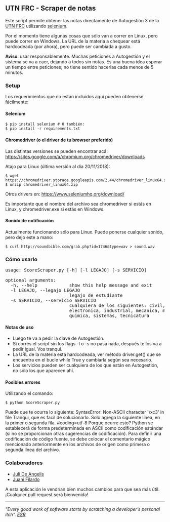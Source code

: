 ## UTN FRC - Scraper de notas

Este script permite obtener las notas directamente de Autogestión 3 de la [UTN FRC] utilizando [selenium].

Por el momento tiene algunas cosas que sólo van a correr en Linux, pero puede correr en Windows. La URL de la materia a chequear está hardcodeada (por ahora), pero puede ser cambiada a gusto.

**Aviso**: usar responsablemente. Muchas peticiones a Autogestión y el sistema se va a caer, dejando a todos sin notas. Es una buena idea esperar un tiempo entre peticiones; no tiene sentido hacerlas cada menos de 5 minutos.

### Setup

Los requerimientos que no están incluidos aquí pueden obtenerse fácilmente:

#### Selenium
```
$ pip install selenium # O también:
$ pip install -r requirements.txt
```

#### Chromedriver (o el driver de tu browser preferido)
Las distintas versiones se pueden encontrar acá: https://sites.google.com/a/chromium.org/chromedriver/downloads

Atajo para Linux (última versión al día 20/11/2018):
```
$ wget https://chromedriver.storage.googleapis.com/2.44/chromedriver_linux64.zip
$ unzip chromedriver_linux64.zip
```
Otros drivers en: https://www.seleniumhq.org/download/

Es importante que el nombre del archivo sea chromedriver si estás en Linux, y chromedriver.exe si estás en Windows.


#### Sonido de notificación
Actualmente funcionando sólo para Linux. Puede ponerse cualquier sonido, pero dejo este a mano:
```
$ curl http://soundbible.com/grab.php?id=1746&type=wav > sound.wav
```

### Cómo usarlo
<pre>
usage: ScoreScraper.py [-h] [-l LEGAJO] [-s SERVICIO]

optional arguments:
  -h, --help            show this help message and exit
  -l LEGAJO, --legajo LEGAJO
                        legajo de estudiante
  -s SERVICIO, --servicio SERVICIO
                        cualquiera de los siguientes: civil, electrica,
                        electronica, industrial, mecanica, metalurgica,
                        quimica, sistemas, tecnicatura
</pre>


#### Notas de uso
- Luego te va a pedir la clave de Autogestión.
- Si corrés el script sin los flags -l o -s no pasa nada, después te los va a pedir igual. Vos tranqui.
- La URL de la materia está hardcodeada, ver método driver.get() que se encuentra en el bucle while True y cambiarla según sea necesario.
- Los servicios pueden ser cualquiera de los que están en Autogestión, no sólo los que aparecen ahí.

#### Posibles errores 
Utilizando el comando:

```
$ python ScoreScraper.py
```

Puede que te ocurra lo siguiente:
SyntaxError: Non-ASCII character '\xc3' in file
Tranqui, que es facil de solucionarlo.
Solo agrega la siguiente linea, en la primer o segunda fila.
  #coding=utf-8
  Porque ocurre esto?
  Python se establecerá de forma predeterminada en ASCII como codificación estándar (si no se proporcionan otras sugerencias de codificación). Para definir una codificación de código fuente, se debe colocar el comentario mágico mencionado anteriormente en los archivos de origen como primera o segunda línea del archivo.
  
### Colaboradores
- [Juli De Angelis]
- [Juani Filardo]

A esta aplicación le vendrían bien muchos cambios para que sea más útil.
¡Cualquier pull request será bienvenida!


-----------------------------------------------------------------------
*"Every good work of software starts by scratching a developer’s
personal itch". [ESR]*

[//]:# (Links. This won't be seen after it's interpreted.)
[selenium]: <https://www.seleniumhq.org/>
[UTN FRC]: <https://www.frc.utn.edu.ar/>
[chromedriver]: <https://sites.google.com/a/chromium.org/chromedriver/downloads>
[alarma]: <http://soundbible.com/grab.php?id=1746&type=wav>
[Juli De Angelis]: <https://github.com/julideangelis>
[Juani Filardo]: <https://github.com/JuaniFilardo>
[ESR]:<http://www.unterstein.net/su/docs/CathBaz.pdf>
